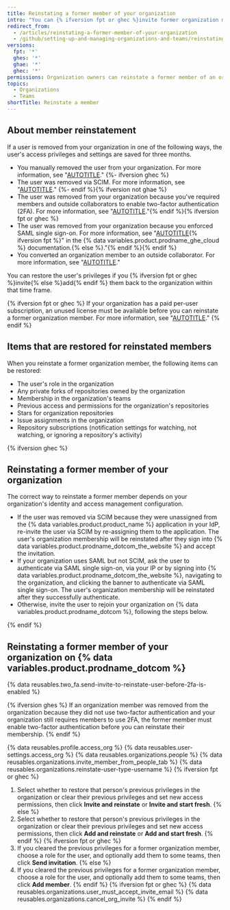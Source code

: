 ```yaml
---
title: Reinstating a former member of your organization
intro: "You can {% ifversion fpt or ghec %}invite former organization members to rejoin{% else %}add former members to{% endif%} your organization, and choose whether to restore the person's former role, access permissions, forks, and settings."
redirect_from:
  - /articles/reinstating-a-former-member-of-your-organization
  - /github/setting-up-and-managing-organizations-and-teams/reinstating-a-former-member-of-your-organization
versions:
  fpt: '*'
  ghes: '*'
  ghae: '*'
  ghec: '*'
permissions: Organization owners can reinstate a former member of an organization.
topics:
  - Organizations
  - Teams
shortTitle: Reinstate a member
---
```


## About member reinstatement

If a user is removed from your organization in one of the following ways, the user's access privileges and settings are saved for three months.

- You manually removed the user from your organization. For more information, see "[AUTOTITLE](/organizations/managing-membership-in-your-organization/removing-a-member-from-your-organization)."
{%- ifversion ghec %}
- The user was removed via SCIM. For more information, see "[AUTOTITLE](/organizations/managing-saml-single-sign-on-for-your-organization/about-scim-for-organizations)."
{%- endif %}{% ifversion not ghae %}
- The user was removed from your organization because you've required members and outside collaborators to enable two-factor authentication (2FA). For more information, see "[AUTOTITLE](/organizations/keeping-your-organization-secure/requiring-two-factor-authentication-in-your-organization)."{% endif %}{% ifversion fpt or ghec %}
- The user was removed from your organization because you enforced SAML single sign-on. For more information, see "[AUTOTITLE](/enterprise-cloud@latest/organizations/managing-saml-single-sign-on-for-your-organization/enforcing-saml-single-sign-on-for-your-organization){% ifversion fpt %}" in the {% data variables.product.prodname_ghe_cloud %} documentation.{% else %}."{% endif %}{% endif %}
- You converted an organization member to an outside collaborator. For more information, see "[AUTOTITLE](/organizations/managing-user-access-to-your-organizations-repositories/managing-outside-collaborators/converting-an-organization-member-to-an-outside-collaborator)."

You can restore the user's privileges if you {% ifversion fpt or ghec %}invite{% else %}add{% endif %} them back to the organization within that time frame.

{% ifversion fpt or ghec %}
If your organization has a paid per-user subscription, an unused license must be available before you can reinstate a former organization member. For more information, see "[AUTOTITLE](/articles/about-per-user-pricing)."
{% endif %}

## Items that are restored for reinstated members

When you reinstate a former organization member, the following items can be restored:

- The user's role in the organization
- Any private forks of repositories owned by the organization
- Membership in the organization's teams
- Previous access and permissions for the organization's repositories
- Stars for organization repositories
- Issue assignments in the organization
- Repository subscriptions (notification settings for watching, not watching, or ignoring a repository's activity)

{% ifversion ghec %}

## Reinstating a former member of your organization

The correct way to reinstate a former member depends on your organization's identity and access management configuration.

- If the user was removed via SCIM because they were unassigned from the {% data variables.product.product_name %} application in your IdP, re-invite the user via SCIM by re-assigning them to the application. The user's organization membership will be reinstated after they sign into {% data variables.product.prodname_dotcom_the_website %} and accept the invitation.
- If your organization uses SAML but not SCIM, ask the user to authenticate via SAML single sign-on, via your IP or by signing into {% data variables.product.prodname_dotcom_the_website %}, navigating to the organization, and clicking the banner to authenticate via SAML single sign-on. The user's organization membership will be reinstated after they successfully authenticate.
- Otherwise, invite the user to rejoin your organization on {% data variables.product.prodname_dotcom %}, following the steps below.

{% endif %}

## Reinstating a former member of your organization on {% data variables.product.prodname_dotcom %}

{% data reusables.two_fa.send-invite-to-reinstate-user-before-2fa-is-enabled %}

{% ifversion ghes %}
If an organization member was removed from the organization because they did not use two-factor authentication and your organization still requires members to use 2FA, the former member must enable two-factor authentication before you can reinstate their membership.
{% endif %}

{% data reusables.profile.access_org %}
{% data reusables.user-settings.access_org %}
{% data reusables.organizations.people %}
{% data reusables.organizations.invite_member_from_people_tab %}
{% data reusables.organizations.reinstate-user-type-username %}
{% ifversion fpt or ghec %}
1. Select whether to restore that person's previous privileges in the organization or clear their previous privileges and set new access permissions, then click **Invite and reinstate** or **Invite and start fresh**.
{% else %}
1. Select whether to restore that person's previous privileges in the organization or clear their previous privileges and set new access permissions, then click **Add and reinstate** or **Add and start fresh**.
{% endif %}
{% ifversion fpt or ghec %}
1. If you cleared the previous privileges for a former organization member, choose a role for the user, and optionally add them to some teams, then click **Send invitation**.
{% else %}
1. If you cleared the previous privileges for a former organization member, choose a role for the user, and optionally add them to some teams, then click **Add member**.
{% endif %}
{% ifversion fpt or ghec %}
{% data reusables.organizations.user_must_accept_invite_email %} {% data reusables.organizations.cancel_org_invite %}
{% endif %}